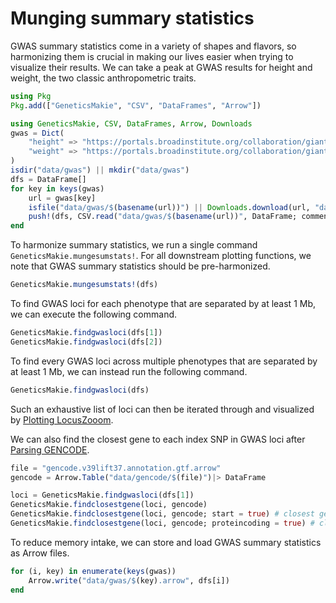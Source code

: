 # Munging summary statistics
GWAS summary statistics come in a variety of shapes and flavors, so harmonizing them
is crucial in making our lives easier when trying to visualize their results. We can 
take a peak at GWAS results for height and weight, the two classic anthropometric traits. 

```julia
using Pkg
Pkg.add(["GeneticsMakie", "CSV", "DataFrames", "Arrow"])
```

```julia
using GeneticsMakie, CSV, DataFrames, Arrow, Downloads
gwas = Dict(
    "height" => "https://portals.broadinstitute.org/collaboration/giant/images/6/63/Meta-analysis_Wood_et_al%2BUKBiobank_2018.txt.gz",
    "weight" => "https://portals.broadinstitute.org/collaboration/giant/images/c/c8/Meta-analysis_Locke_et_al%2BUKBiobank_2018_UPDATED.txt.gz"
)
isdir("data/gwas") || mkdir("data/gwas")
dfs = DataFrame[]
for key in keys(gwas)
    url = gwas[key]
    isfile("data/gwas/$(basename(url))") || Downloads.download(url, "data/gwas/$(basename(url))")
    push!(dfs, CSV.read("data/gwas/$(basename(url))", DataFrame; comment = "##", missingstring = ["NA"]))
end
```

To harmonize summary statistics, we run a single command `GeneticsMakie.mungesumstats!`. 
For all downstream plotting functions, we note that GWAS summary statistics should be pre-harmonized.
```julia
GeneticsMakie.mungesumstats!(dfs)
```

To find GWAS loci for each phenotype that are separated by at least 1 Mb, 
we can execute the following command.
```julia
GeneticsMakie.findgwasloci(dfs[1])
GeneticsMakie.findgwasloci(dfs[2])
```

To find every GWAS loci across multiple phenotypes that are separated by at least 1 Mb,
we can instead run the following command.
```julia
GeneticsMakie.findgwasloci(dfs)
```

Such an exhaustive list of loci can then be iterated through and visualized by 
[Plotting LocusZooom](@ref).

We can also find the closest gene to each index SNP in GWAS loci after [Parsing GENCODE](@ref).
```julia
file = "gencode.v39lift37.annotation.gtf.arrow"
gencode = Arrow.Table("data/gencode/$(file)")|> DataFrame

loci = GeneticsMakie.findgwasloci(dfs[1])
GeneticsMakie.findclosestgene(loci, gencode)
GeneticsMakie.findclosestgene(loci, gencode; start = true) # closest gene from gene start site
GeneticsMakie.findclosestgene(loci, gencode; proteincoding = true) # closest "protein-coding" gene
```

To reduce memory intake, we can store and load GWAS summary statistics as Arrow files. 
```julia
for (i, key) in enumerate(keys(gwas))
    Arrow.write("data/gwas/$(key).arrow", dfs[i])
end
```